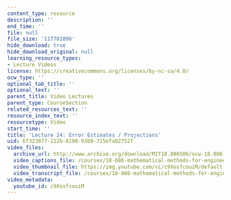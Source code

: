 ```yaml
---
content_type: resource
description: ''
end_time: ''
file: null
file_size: '117781096'
hide_download: true
hide_download_original: null
learning_resource_types:
- Lecture Videos
license: https://creativecommons.org/licenses/by-nc-sa/4.0/
ocw_type: ''
optional_tab_title: ''
optional_text: ''
parent_title: Video Lectures
parent_type: CourseSection
related_resources_text: ''
resource_index_text: ''
resourcetype: Video
start_time: ''
title: 'Lecture 24: Error Estimates / Projections'
uid: 6f323077-212b-8190-93b9-725efa92752f
video_files:
  archive_url: http://www.archive.org/download/MIT18.086S06/ocw-18.086-14apr2006-220k.mp4
  video_captions_file: /courses/18-086-mathematical-methods-for-engineers-ii-spring-2006/81c026a9979c5193b9d0b67755eb56e5_c9XosfcouiM.vtt
  video_thumbnail_file: https://img.youtube.com/vi/c9XosfcouiM/default.jpg
  video_transcript_file: /courses/18-086-mathematical-methods-for-engineers-ii-spring-2006/a921ce5ba98486bcce04f3578c40a211_c9XosfcouiM.pdf
video_metadata:
  youtube_id: c9XosfcouiM
---
```

